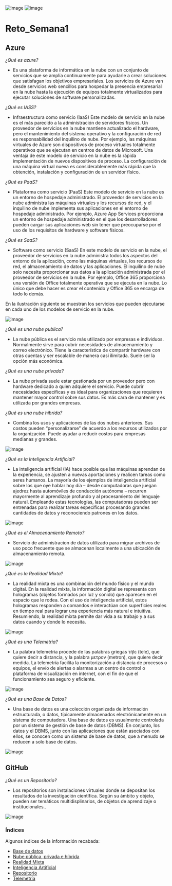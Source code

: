 ![image](https://user-images.githubusercontent.com/83606633/117081504-a0412e00-ad05-11eb-9769-4e69e5c5b43f.png) ![image](https://user-images.githubusercontent.com/83606633/117081567-c070ed00-ad05-11eb-823b-46d3e09d8673.png)


# Reto_Semana1


## **Azure**

_¿Qué es azure?_
- Es una plataforma de informática en la nube con un conjunto de servicios que se amplía continuamente para ayudarle a crear soluciones que satisfagan los objetivos empresariales. Los servicios de Azure van desde servicios web sencillos para hospedar la presencia empresarial en la nube hasta la ejecución de equipos totalmente virtualizados para ejecutar soluciones de software personalizadas.

_¿Qué es IASS?_
- Infraestructura como servicio (IaaS)
Este modelo de servicio en la nube es el más parecido a la administración de servidores físicos. Un proveedor de servicios en la nube mantiene actualizado el hardware, pero el mantenimiento del sistema operativo y la configuración de red es responsabilidad del inquilino de nube. Por ejemplo, las máquinas virtuales de Azure son dispositivos de proceso virtuales totalmente operativos que se ejecutan en centros de datos de Microsoft. Una ventaja de este modelo de servicio en la nube es la rápida implementación de nuevos dispositivos de proceso. La configuración de una máquina virtual nueva es considerablemente más rápida que la obtención, instalación y configuración de un servidor físico.

_¿Qué es PaaS?_
- Plataforma como servicio (PaaS)
Este modelo de servicio en la nube es un entorno de hospedaje administrado. El proveedor de servicios en la nube administra las máquinas virtuales y los recursos de red, y el inquilino de nube implementa sus aplicaciones en el entorno de hospedaje administrado. Por ejemplo, Azure App Services proporciona un entorno de hospedaje administrado en el que los desarrolladores pueden cargar sus aplicaciones web sin tener que preocuparse por el uso de los requisitos de hardware y software físicos.

_¿Qué es SaaS?_
- Software como servicio (SaaS) 
En este modelo de servicio en la nube, el proveedor de servicios en la nube administra todos los aspectos del entorno de la aplicación, como las máquinas virtuales, los recursos de red, el almacenamiento de datos y las aplicaciones. El inquilino de nube solo necesita proporcionar sus datos a la aplicación administrada por el proveedor de servicios en la nube. Por ejemplo, Office 365 proporciona una versión de Office totalmente operativa que se ejecuta en la nube. Lo único que debe hacer es crear el contenido y Office 365 se encarga de todo lo demás.

En la ilustración siguiente se muestran los servicios que pueden ejecutarse en cada uno de los modelos de servicio en la nube.

![image](https://docs.microsoft.com/es-mx/learn/azure-fundamentals/intro-to-azure-fundamentals/media/iaas-paas-saas-expanded.png#lightbox)

_¿Qué es una nube publica?_
- La nube pública es el servicio más utilizado por empresas e individuos. Normalmente sirve para cubrir necesidades de almacenamiento y correo electrónico. Tiene la característica de compartir hardware con otras cuentas y ser escalable de manera casi ilimitada. Suele ser la opción más económica.

_¿Qué es una nube privada?_
- La nube privada suele estar gestionada por un proveedor pero con hardware dedicado a quien adquiere el servicio. Puede cubrir necesidades específicas y es ideal para organizaciones que requieren mantener mayor control sobre sus datos. Es más cara de mantener y es utilizada por grandes empresas.

_¿Qué es una nube híbrida?_
- Combina los usos y aplicaciones de las dos nubes anteriores. Sus costos pueden “personalizarse” de acuerdo a los recursos utilizados por la organización. Puede ayudar a reducir costos para empresas medianas y grandes.

![image](https://i.ytimg.com/vi/nZ8e8R_Wsio/maxresdefault.jpg)

_¿Qué es la Inteligencia Artificial?_
- La inteligencia artificial (IA) hace posible que las máquinas aprendan de la experiencia, se ajusten a nuevas aportaciones y realicen tareas como seres humanos. La mayoría de los ejemplos de inteligencia artificial sobre los que oye hablar hoy día – desde computadoras que juegan ajedrez hasta automóviles de conducción autónoma – recurren mayormente al aprendizaje profundo y al procesamiento del lenguaje natural. Empleando estas tecnologías, las computadoras pueden ser entrenadas para realizar tareas específicas procesando grandes cantidades de datos y reconociendo patrones en los datos. 

![image](https://i.pinimg.com/originals/72/64/ca/7264ca3d31743296ffc271e34264295b.jpg)

_¿Qué es el Almacenamiento Remoto?_
- Servicio de administracion de datos utilizado para migrar archivos de uso poco frecuente que se almacenan localmente a una ubicación de almacenamiento remota. 

![image](https://swiftsystems.com/guides-tips/wp-content/uploads/2019/06/cloud-computing-image.jpg)

_¿Qué es la Realidad Mixta?_
- La realidad mixta es una combinación del mundo físico y el mundo digital. En la realidad mixta, la información digital se representa con hologramas (objetos formados por luz y sonido) que aparecen en el espacio que le rodea. Con el uso de inteligencia artificial, estos hologramas responden a comandos e interactúan con superficies reales en tiempo real para lograr una experiencia más natural e intuitiva. Resumiendo, la realidad mixta permite dar vida a su trabajo y a sus datos cuando y donde lo necesita.

![image](https://img.blogs.es/anexom/wp-content/uploads/2017/04/realidad-virtual-slide.jpg)

_¿Qué es una Telemetria?_
- La palabra telemetría procede de las palabras griegas τῆlε (tele), que quiere decir a distancia, y la palabra μετρον (metron), que quiere decir medida. La telemetría facilita la monitorización a distancia de procesos o equipos, el envío de alertas o alarmas a un centro de control o plataforma de visualización en internet, con el fin de que el funcionamiento sea seguro y eficiente.

![image](https://media.istockphoto.com/vectors/landing-page-iot-internet-of-things-devices-and-connectivity-concepts-vector-id1137736663?k=6&m=1137736663&s=170667a&w=0&h=xlXQdRIOVIxFLAIIoYcsB-nw80LJzOzLa2NDgoT1sq8=)

_¿Qué es una Base de Datos?_
- Una base de datos es una colección organizada de información estructurada, o datos, típicamente almacenados electrónicamente en un sistema de computadora. Una base de datos es usualmente controlada por un sistema de gestión de base de datos (DBMS). En conjunto, los datos y el DBMS, junto con las aplicaciones que están asociados con ellos, se conocen como un sistema de base de datos, que a menudo se reducen a solo base de datos. 

![image](https://www.wnpower.com/blog/wp-content/uploads/sites/3/2020/03/que-es-mysql-bases-datos.png)

## **GitHub**

_¿Qué es un Repositorio?_
- Los repositorios son instalaciones virtuales donde se depositan los resultados de la investigación científica.
Según su ámbito y objeto, pueden ser temáticos multidisplinarios, de objetos de aprendizaje o institucionales.. 

![image](https://repository-images.githubusercontent.com/189103252/74400400-839c-11e9-9f25-b09075bf1aa0)

### **Índices**

Algunos índices de la información recabada:

- [Base de datos](https://www.oracle.com/mx/database/what-is-database/)
- [Nube pública, privada e híbrida](https://www.ikusiredes.com/blogs/que-es-la-nube-publica-privada-e-hibrida/)
- [Realidad Mixta](https://azure.microsoft.com/es-mx/topic/mixed-reality/)
- [Inteligencia Artificial](https://www.sas.com/es_mx/insights/analytics/what-is-artificial-intelligence.html)
- [Repositorio](http://www.bibliotecas.udec.cl/?q=content/%C2%BFqu%C3%A9-es-un-repositorio)
- [Telemetría](https://telemetrik.co/telemetria-que-es-aplicaciones-casos-de-uso/)